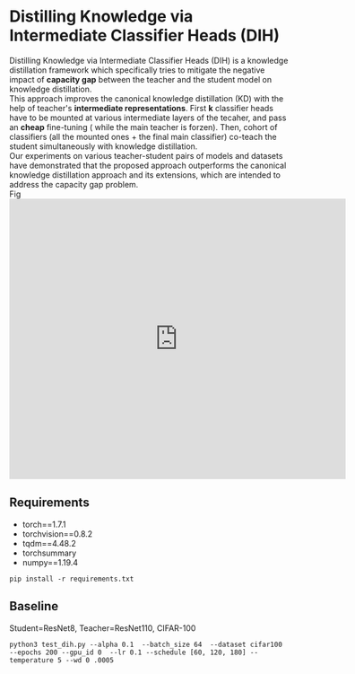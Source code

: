 # Distilling Knowledge via Intermediate Classifier Heads (DIH)
<p text-align: justify>
Distilling Knowledge via Intermediate Classifier Heads (DIH) is a knowledge distillation framework which specifically tries to mitigate the negative impact of <b>capacity gap</b> between the teacher and the student model on knowledge distillation.
<br>
  This approach improves the canonical knowledge distillation (KD) with the help of teacher's <b>intermediate representations</b>. First <b>k</b> classifier heads have to be mounted at various intermediate layers of the tecaher, and pass an <b>cheap</b> fine-tuning ( while the main teacher is forzen). Then, cohort of classifiers (all the mounted ones + the final main classifier) co-teach the student simultaneously with knowledge distillation.
  <br>
Our experiments on various teacher-student pairs of models and datasets have demonstrated that the proposed approach outperforms the canonical knowledge distillation approach and its extensions, which are intended to address the capacity gap problem.
  <br>
  Fig
  

  <iframe src="https://github.com/aryanasadianuoit/Distilling-Knowledge-via-Intermediate-Classifier-Heads-DIH-/blob/main/DIH_Scheme.pdf" style="width:600px; height:500px;" frameborder="0"></iframe>

  </p>
  
  
  
  <section>
  <h2>Requirements</h2>
  <ul>
  <li>torch==1.7.1</li>
  <li>torchvision==0.8.2</li>
  <li>tqdm==4.48.2</li>
  <li>torchsummary</li>
   <li>numpy==1.19.4</li>
 </ul>
  <code>pip install -r requirements.txt</code>
</section>
  
  <section>
  <h2>Baseline</h2>
  <p>Student=ResNet8, Teacher=ResNet110, CIFAR-100  </p>
  <code>python3 test_dih.py --alpha 0.1  --batch_size 64  --dataset cifar100  --epochs 200 --gpu_id 0  --lr 0.1 --schedule [60, 120, 180] --temperature 5 --wd 0 .0005
</code>
  

  
</section>
